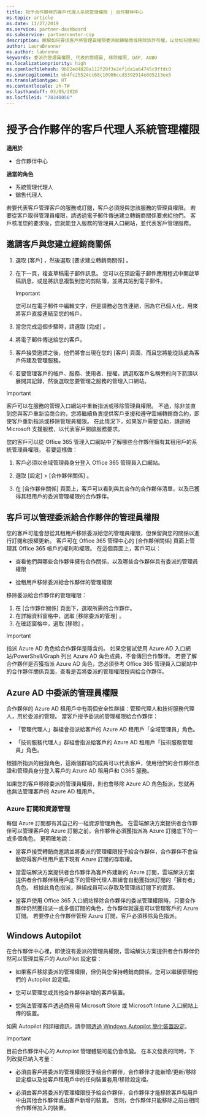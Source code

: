 ```yaml
---
title: 授予合作夥伴的客戶代理人系統管理權限 | 合作夥伴中心
ms.topic: article
ms.date: 11/27/2019
ms.service: partner-dashboard
ms.subservice: partnercenter-csp
description: 瞭解如何要求客戶將管理員權限委派給轉銷商或移除該許可權，以及如何使用這些權限。
author: LauraBrenner
ms.author: labrenne
keywords: 委派的管理員權限, 代表的管理員, 移除權限, DAP, AOBO
ms.localizationpriority: high
ms.openlocfilehash: 9b82ed4828a112f28f3e2ef1da1a64745c9ffdc0
ms.sourcegitcommit: eb4fc25524cc68c10906ccd3392914e805213ee5
ms.translationtype: HT
ms.contentlocale: zh-TW
ms.lasthandoff: 03/05/2020
ms.locfileid: "78340056"
---
```

# <a name="customers-delegate-administration-privileges-to-partners"></a>授予合作夥伴的客戶代理人系統管理權限

**適用於**

- 合作夥伴中心

**適當的角色**

- 系統管理代理人
- 銷售代理人

若要代表客戶管理客戶的服務或訂閱，客戶必須授與您該服務的管理員權限。 若要從客戶取得管理員權限，請透過電子郵件傳送建立轉銷商關係要求給他們。 客戶核准您的要求後，您就能登入服務的管理員入口網站，並代表客戶管理服務。 

## <a name="invite-a-customer-to-establish-a-reseller-relationship-with-you"></a>邀請客戶與您建立經銷商關係

1.  選取 [客戶]  ，然後選取 [要求建立轉銷商關係]  。

2.  在下一頁，複查草稿電子郵件訊息。 您可以在預設電子郵件應用程式中開啟草稿訊息，或是將訊息複製到您的剪貼簿，並將其貼到電子郵件。 

    >[!IMPORTANT]
    >您可以在電子郵件中編輯文字，但是請務必包含連結，因為它已個人化，用來將客戶直接連結至您的帳戶。 
    
3.  當您完成這個步驟時，請選取 [完成]  。

4.  將電子郵件傳送給您的客戶。

5.  客戶接受邀請之後，他們將會出現在您的 [客戶]  頁面，而且您將能從該處為客戶佈建及管理服務。

6.  若要管理客戶的帳戶、服務、使用者、授權，請選取客戶名稱旁的向下箭頭以展開其記錄，然後選取您要管理之服務的管理入口網站。

>[!IMPORTANT]  
>客戶可以在服務的管理入口網站中重新指派或移除管理員權限。 不過，除非並直到您與客戶重新協商合約，您將繼續負責提供客戶支援和遵守雲端轉銷商合約，即使客戶重新指派或移除管理員權限。 在此情況下，如果客戶需要協助，請連絡 Microsoft 支援服務，以代表客戶開啟服務要求。

您的客戶可以從 Office 365 管理入口網站中了解哪些合作夥伴擁有其租用戶的系統管理員權限。 若要這樣做：

1. 客戶必須以全域管理員身分登入 Office 365 管理員入口網站。

2. 選取 [設定]   >  [合作夥伴關係]  。

3. 在 [合作夥伴關係]  頁面上，客戶可以看到與其合作的合作夥伴清單，以及已獲得其租用戶的委派管理權限的合作夥伴。

## <a name="customers-can-manage-a-partners-delegated-admin-privileges"></a>客戶可以管理委派給合作夥伴的管理員權限 

您的客戶可能會想從其租用戶移除委派給您的管理員權限，但保留與您的關係以進行訂閱和授權更新。 客戶可在 Office 365 管理中心的 [合作夥伴關係]  頁面上管理其 Office 365 帳戶的權利和權限。 在這個頁面上，客戶可以：

- 查看他們與哪些合作夥伴擁有合作關係，以及哪些合作夥伴具有委派的管理員權限

- 從租用戶移除委派給合作夥伴的管理權限

移除委派給合作夥伴的管理權限：

1. 在 [合作夥伴關係]  頁面下，選取所需的合作夥伴。
2. 在詳細資料窗格中，選取 [移除委派的管理]  。
3. 在確認窗格中，選取 [移除]  。

>[!IMPORTANT]  
>指派 Azure AD 角色給合作夥伴是隱含的。 如果您嘗試使用 Azure AD 入口網站/PowerShell/Graph 列出 Azure AD 角色成員，不會傳回合作夥伴。 若要了解合作夥伴是否獲指派 Azure AD 角色，您必須參考 Office 365 管理員入口網站中的合作夥伴關係頁面，查看是否將委派的管理權限授與給合作夥伴。

## <a name="delegated-admin-privileges-in-azure-ad"></a>Azure AD 中委派的管理員權限 

合作夥伴的 Azure AD 租用戶中有兩個安全性群組：管理代理人和技術服務代理人，用於委派的管理。 當客戶授予委派的管理權限給合作夥伴：

- 「管理代理人」群組會指派給客戶的 Azure AD 租用戶「全域管理員」角色。

- 「技術服務代理人」群組會指派給客戶的 Azure AD 租用戶「技術服務管理員」角色。

根據所指派的目錄角色，這兩個群組的成員可以代表客戶，使用他們的合作夥伴憑證和管理員身分登入客戶的 Azure AD 租用戶和 O365 服務。

如果您的客戶移除委派的管理員權限，則也會移除 Azure AD 角色指派，您就再也無法管理客戶的 Azure AD 租用戶。

### <a name="azure-subscriptions-and-resource-management"></a>Azure 訂閱和資源管理

每個 Azure 訂閱都有其自己的一組資源管理角色。 在雲端解決方案提供者合作夥伴可以管理客戶的 Azure 訂閱之前，合作夥伴必須獲指派為 Azure 訂閱底下的一或多個角色。 更明確地說：

- 當客戶接受轉銷商邀請並將委派的管理權限授予給合作夥伴，合作夥伴不會自動取得客戶租用戶底下現有 Azure 訂閱的存取權。

- 當雲端解決方案提供者合作夥伴為客戶佈建新的 Azure 訂閱，雲端解決方案提供者合作夥伴租用戶底下的管理代理人群組會自動獲指派訂閱的「擁有者」角色。 根據此角色指派，群組成員可以存取及管理該訂閱下的資源。

- 當客戶使用 Office 365 入口網站移除合作夥伴的委派管理權限時，只要合作夥伴仍然獲指派一或多個訂閱的角色，合作夥伴就還是可以管理客戶的 Azure 訂閱。 若要停止合作夥伴管理 Azure 訂閱，客戶必須移除角色指派。

## <a name="windows-autopilot"></a>Windows Autopilot

<!--Maggie, 12/5/18 - Removed table showing what different CSP partner types can and can't do because all partner types are now in parity. As per Bhavya Chopra in bug 19841770.-->

在合作夥伴中心裡，即使沒有委派的管理員權限，雲端解決方案提供者合作夥伴仍然可以管理其客戶的 AutoPilot 設定檔： 

- 如果客戶移除委派的管理權限，但仍與您保持轉銷商關係，您可以繼續管理他們的 Autopilot 設定檔。

- 您可以管理您或其他合作夥伴新增的客戶裝置。 

- 您無法管理客戶透過商務用 Microsoft Store 或 Microsoft Intune 入口網站上傳的裝置。

如需 Autopilot 的詳細資訊，請參閱[透過 Windows Autopilot 簡化裝置設定](https://docs.microsoft.com/partner-center/autopilot)。

>[!IMPORTANT]  
>目前合作夥伴中心的 Autopilot 管理體驗可能仍會改變。 在本文發表的同時，下列改變已納入考量：

- 必須由客戶將委派的管理權限授予給合作夥伴，合作夥伴才能新增/更新/移除設定檔以及從客戶租用戶中的任何裝置套用/移除設定檔。

- 必須由客戶將委派的管理權限授予給合作夥伴，合作夥伴才能移除客戶租用戶中由其他合作夥伴或由客戶新增的裝置。 否則，合作夥伴只能移除之前由相同合作夥伴加入的裝置。
